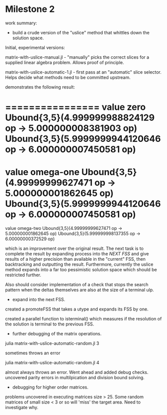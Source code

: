 Milestone 2
===========

work summary:

* build a crude version of the "uslice" method that whittles down the solution space.

Initial, experimental versions:

matrix-with-uslice-manual.jl - "manually" picks the correct slices for a supplied
linear algebra problem.  Allows proof of principle.

matrix-with-uslice-automatic-1.jl - first pass at an "automatic" slice selector.
Helps decide what methods need to be committed upstream.

demonstrates the following result:

  ================
  value zero
  Ubound{3,5}(4.999999988824129 op → 5.000000008381903 op)
  Ubound{3,5}(5.9999999944120646 op → 6.000000007450581 op)
  ================
  value omega-one
  Ubound{3,5}(4.99999999627471 op → 5.000000001862645 op)
  Ubound{3,5}(5.9999999944120646 op → 6.000000007450581 op)
  ================
  value omega-two
  Ubound{3,5}(4.99999999627471 op → 5.000000001862645 op)
  Ubound{3,5}(5.999999998137355 op → 6.00000000372529 op)

which is an improvement over the original result.  The next task is to complete
the result by expanding process into the *NEXT FSS* and give results of a higher
precision than available in the "current" FSS, then backtracking and outputting
the result.  Furthermore, currently the uslice method expands into a far too
pessimistic solution space which should be restricted further.

Also should consider implementation of a check that stops the search pattern
when the deltas themselves are also at the size of a terminal ulp.

* expand into the next FSS.

created a promoteFSS that takes a utype and expands its FSS by one.

created a parallel function to isterminal() which measures if the resolution
of the solution is terminal to the previous FSS.

* further debugging of the matrix operations.

julia matrix-with-uslice-automatic-random.jl 3

sometimes throws an error

julia matrix-with-uslice-automatic-random.jl 4

almost always throws an error.  Went ahead and added debug checks.
uncovered parity errors in multilpication and division bound solving.

* debugging for higher order matrices.

problems uncovered in executing matrices size > 25.  Some random matrices of small
size < 3 or so will 'miss' the target area.  Need to investigate why.
